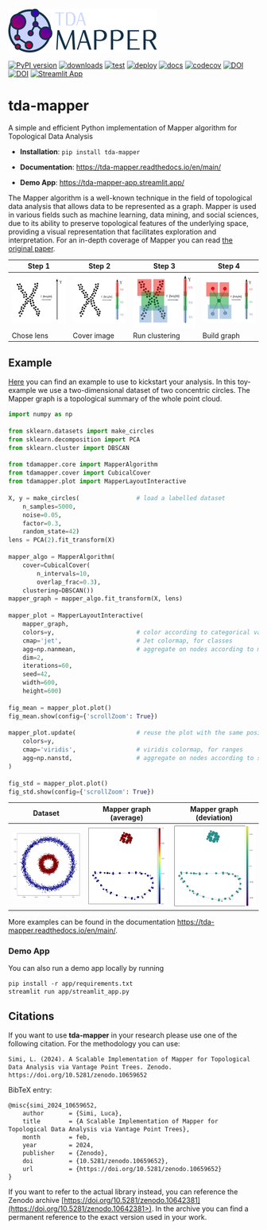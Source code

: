 ![Logo](https://github.com/lucasimi/tda-mapper-python/raw/main/docs/source/logos/tda-mapper-logo-horizontal.png)

[![PyPI version](https://badge.fury.io/py/tda-mapper.svg)](https://badge.fury.io/py/tda-mapper)
[![downloads](https://img.shields.io/pypi/dm/tda-mapper)](https://pypi.python.org/pypi/tda-mapper/)
[![test](https://github.com/lucasimi/tda-mapper-python/actions/workflows/test.yml/badge.svg)](https://github.com/lucasimi/tda-mapper-python/actions/workflows/test.yml)
[![deploy](https://github.com/lucasimi/tda-mapper-python/actions/workflows/deploy.yml/badge.svg)](https://github.com/lucasimi/tda-mapper-python/actions/workflows/deploy.yml)
[![docs](https://readthedocs.org/projects/tda-mapper/badge/?version=main)](https://tda-mapper.readthedocs.io/en/main/?badge=main)
[![codecov](https://codecov.io/github/lucasimi/tda-mapper-python/graph/badge.svg?token=FWSD8JUG6R)](https://codecov.io/github/lucasimi/tda-mapper-python)
[![DOI](https://zenodo.org/badge/DOI/10.5281/zenodo.10659652.svg)](https://doi.org/10.5281/zenodo.10659652)
[![DOI](https://zenodo.org/badge/DOI/10.5281/zenodo.10642381.svg)](https://doi.org/10.5281/zenodo.10642381)
[![Streamlit App](https://static.streamlit.io/badges/streamlit_badge_black_white.svg)](https://tda-mapper-app.streamlit.app/)

# tda-mapper

A simple and efficient Python implementation of Mapper algorithm for Topological Data Analysis

* **Installation**: `pip install tda-mapper`

* **Documentation**: https://tda-mapper.readthedocs.io/en/main/

* **Demo App**: https://tda-mapper-app.streamlit.app/

The Mapper algorithm is a well-known technique in the field of topological data analysis that allows data to be represented as a graph.
Mapper is used in various fields such as machine learning, data mining, and social sciences, due to its ability to preserve topological features of the underlying space, providing a visual representation that facilitates exploration and interpretation.
For an in-depth coverage of Mapper you can read [the original paper](https://research.math.osu.edu/tgda/mapperPBG.pdf).

| Step 1 | Step 2 | Step 3 | Step 4 |
| ------ | ------ | ------ | ------ |
| ![Step 1](https://github.com/lucasimi/tda-mapper-python/raw/main/resources/mapper_1.png) | ![Step 2](https://github.com/lucasimi/tda-mapper-python/raw/main/resources/mapper_2.png) | ![Step 3](https://github.com/lucasimi/tda-mapper-python/raw/main/resources/mapper_3.png) | ![Step 2](https://github.com/lucasimi/tda-mapper-python/raw/main/resources/mapper_4.png) |
| Chose lens | Cover image | Run clustering | Build graph |

## Example

[Here](https://github.com/lucasimi/tda-mapper-python/raw/main/tests/example.py) you can find an example to use to kickstart your analysis.
In this toy-example we use a two-dimensional dataset of two concentric circles.
The Mapper graph is a topological summary of the whole point cloud.

```python
import numpy as np

from sklearn.datasets import make_circles
from sklearn.decomposition import PCA
from sklearn.cluster import DBSCAN

from tdamapper.core import MapperAlgorithm
from tdamapper.cover import CubicalCover
from tdamapper.plot import MapperLayoutInteractive

X, y = make_circles(                # load a labelled dataset
    n_samples=5000,
    noise=0.05,
    factor=0.3,
    random_state=42)
lens = PCA(2).fit_transform(X)

mapper_algo = MapperAlgorithm(
    cover=CubicalCover(
        n_intervals=10,
        overlap_frac=0.3),
    clustering=DBSCAN())
mapper_graph = mapper_algo.fit_transform(X, lens)

mapper_plot = MapperLayoutInteractive(
    mapper_graph,
    colors=y,                       # color according to categorical values
    cmap='jet',                     # Jet colormap, for classes
    agg=np.nanmean,                 # aggregate on nodes according to mean
    dim=2,
    iterations=60,
    seed=42,
    width=600,
    height=600)

fig_mean = mapper_plot.plot()
fig_mean.show(config={'scrollZoom': True})

mapper_plot.update(                 # reuse the plot with the same positions
    colors=y,
    cmap='viridis',                 # viridis colormap, for ranges
    agg=np.nanstd,                  # aggregate on nodes according to std
)

fig_std = mapper_plot.plot()
fig_std.show(config={'scrollZoom': True})
```

| Dataset | Mapper graph (average) | Mapper graph (deviation) |
| ------- | ---------------------- | ------------------------ |
| ![Dataset](https://github.com/lucasimi/tda-mapper-python/raw/main/resources/circles_dataset.png) | ![Mapper graph (average)](https://github.com/lucasimi/tda-mapper-python/raw/main/resources/circles_mean.png) | ![Mapper graph (standard deviation)](https://github.com/lucasimi/tda-mapper-python/raw/main/resources/circles_std.png) |

More examples can be found in the documentation https://tda-mapper.readthedocs.io/en/main/.

### Demo App

You can also run a demo app locally by running

```
pip install -r app/requirements.txt
streamlit run app/streamlit_app.py
```

## Citations

If you want to use **tda-mapper** in your research please use one of the following citation.
For the methodology you can use:

```
Simi, L. (2024). A Scalable Implementation of Mapper for Topological Data Analysis via Vantage Point Trees. Zenodo. https://doi.org/10.5281/zenodo.10659652
```

BibTeX entry:


```
@misc{simi_2024_10659652,
    author       = {Simi, Luca},
    title        = {A Scalable Implementation of Mapper for Topological Data Analysis via Vantage Point Trees},
    month        = feb,
    year         = 2024,
    publisher    = {Zenodo},
    doi          = {10.5281/zenodo.10659652},
    url          = {https://doi.org/10.5281/zenodo.10659652}
}
```

If you want to refer to the actual library instead, you can reference the Zenodo 
archive [https://doi.org/10.5281/zenodo.10642381](https://doi.org/10.5281/zenodo.10642381>).
In the archive you can find a permanent reference to the exact version used in your work. 
